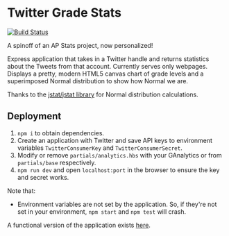 # Twitter Grade Stats

[![Build Status](https://travis-ci.org/guppy0130/twitter-grade-stats.svg?branch=master)](https://travis-ci.org/guppy0130/twitter-grade-stats)

A spinoff of an AP Stats project, now personalized!

Express application that takes in a Twitter handle and returns statistics about the Tweets from that account. Currently serves only webpages. Displays a pretty, modern HTML5 canvas chart of grade levels and a superimposed Normal distribution to show how Normal we are.

Thanks to the [jstat/jstat library](https://github.com/jstat/jstat) for Normal distribution calculations.

## Deployment

1. `npm i` to obtain dependencies.
2. Create an application with Twitter and save API keys to environment variables `TwitterConsumerKey` and `TwitterConsumerSecret`.
3. Modify or remove `partials/analytics.hbs` with your GAnalytics or from `partials/base` respectively.
4. `npm run dev` and open `localhost:port` in the browser to ensure the key and secret works.

Note that:
* Environment variables are not set by the application. So, if they're not set in your environment, `npm start` and `npm test` will crash.

A functional version of the application exists [here](https://twitter-grade-stats.herokuapp.com).